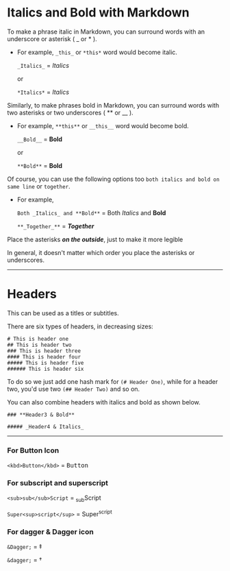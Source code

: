 # Italics and Bold with Markdown

To make a phrase italic in Markdown, you can surround words with an underscore or asterisk ( _ or * ).

* For example, `_this_` or `*this*` word would become italic.

  `_Italics_` = _Italics_

  or

  `*Italics*` = *Italics*

Similarly, to make phrases bold in Markdown, you can surround words with two asterisks or two underscores ( ** or __ ).
* For example, `**this**` or `__this__` word would become bold.

  `__Bold__` = __Bold__

  or

  `**Bold**` = **Bold**

Of course, you can use the following options too `both italics and bold on same line` or `together`.
* For example,

  `Both _Italics_ and **Bold**` = Both _Italics_ and **Bold**

  `**_Together_**` = **_Together_**

Place the asterisks **_on the outside_**, just to make it more legible

In general, it doesn't matter which order you place the asterisks or underscores.

---

# Headers

This can be used as a titles or subtitles.

There are six types of headers, in decreasing sizes:
```
# This is header one
## This is header two
### This is header three
#### This is header four
##### This is header five
###### This is header six
```
To do so we just add one hash mark for `(# Header One)`, while for a header two, you'd use two `(## Header Two)` and so on.

You can also combine headers with italics and bold as shown below.

```
### **Header3 & Bold**

##### _Header4 & Italics_
```
---

### For Button Icon

  `<kbd>Button</kbd>` = <kbd>Button</kbd>

### For subscript and superscript

`<sub>sub</sub>Script` = <sub>sub</sub>Script

`Super<sup>script</sup>` = Super<sup>script</sup>

### For dagger & Dagger icon

`&Dagger;` = &Dagger;

`&dagger;` = &dagger;
